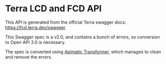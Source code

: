# Terra LCD and FCD API

This API is generated from the official Terra swagger docs: https://fcd.terra.dev/swagger

This Swagger spec is a v2.0, and contains a bunch of errors, so conversion to Open API 3.0 is necessary.

The spec is converted using [Apimatic Transformer](https://apimatic.io/transformer), which manages to clean and remove the errors.

